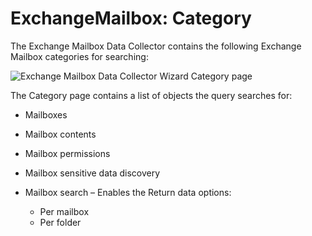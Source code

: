 # ExchangeMailbox: Category

The Exchange Mailbox Data Collector contains the following Exchange Mailbox categories for
searching:

![Exchange Mailbox Data Collector Wizard Category page](/img/product_docs/accessanalyzer/admin/datacollector/adinventory/category.webp)

The Category page contains a list of objects the query searches for:

- Mailboxes
- Mailbox contents
- Mailbox permissions
- Mailbox sensitive data discovery
- Mailbox search – Enables the Return data options:

    - Per mailbox
    - Per folder
